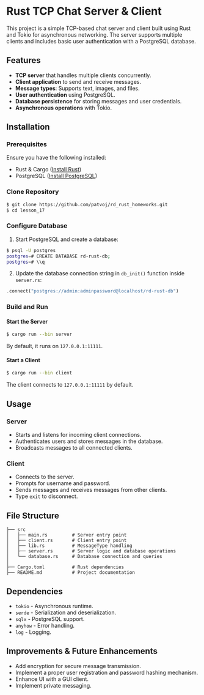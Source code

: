 # Rust TCP Chat Server & Client

This project is a simple TCP-based chat server and client built using Rust and Tokio for asynchronous networking. The server supports multiple clients and includes basic user authentication with a PostgreSQL database.

## Features

- **TCP server** that handles multiple clients concurrently.
- **Client application** to send and receive messages.
- **Message types**: Supports text, images, and files.
- **User authentication** using PostgreSQL.
- **Database persistence** for storing messages and user credentials.
- **Asynchronous operations** with Tokio.

## Installation

### Prerequisites

Ensure you have the following installed:

- Rust & Cargo ([Install Rust](https://www.rust-lang.org/tools/install))
- PostgreSQL ([Install PostgreSQL](https://www.postgresql.org/download/))

### Clone Repository

```sh
$ git clone https://github.com/patvoj/rd_rust_homeworks.git
$ cd lesson_17
```

### Configure Database

1. Start PostgreSQL and create a database:

```sh
$ psql -U postgres
postgres=# CREATE DATABASE rd-rust-db;
postgres=# \\q
```

2. Update the database connection string in `db_init()` function inside `server.rs`:

```rust
.connect("postgres://admin:adminpassword@localhost/rd-rust-db")
```

### Build and Run

#### Start the Server

```sh
$ cargo run --bin server
```

By default, it runs on `127.0.0.1:11111`.

#### Start a Client

```sh
$ cargo run --bin client
```

The client connects to `127.0.0.1:11111` by default.

## Usage

### Server

- Starts and listens for incoming client connections.
- Authenticates users and stores messages in the database.
- Broadcasts messages to all connected clients.

### Client

- Connects to the server.
- Prompts for username and password.
- Sends messages and receives messages from other clients.
- Type `exit` to disconnect.

## File Structure

```
├── src
│   ├── main.rs         # Server entry point
│   ├── client.rs       # Client entry point
│   ├── lib.rs          # MessageType handling
│   ├── server.rs       # Server logic and database operations
│   └── database.rs     # Database connection and queries
│
├── Cargo.toml          # Rust dependencies
├── README.md           # Project documentation
```

## Dependencies

- `tokio` - Asynchronous runtime.
- `serde` - Serialization and deserialization.
- `sqlx` - PostgreSQL support.
- `anyhow` - Error handling.
- `log` - Logging.

## Improvements & Future Enhancements

- Add encryption for secure message transmission.
- Implement a proper user registration and password hashing mechanism.
- Enhance UI with a GUI client.
- Implement private messaging.
